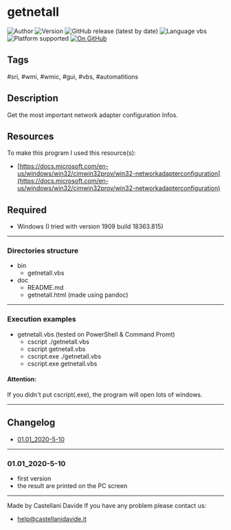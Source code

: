 # getnetall
![Author](https://img.shields.io/badge/author-Castellani%20Davide-green?style=flat)
![Version](https://img.shields.io/badge/version-01.01-blue?style=flat)
![GitHub release (latest by date)](https://img.shields.io/github/v/release/CastellaniDavide/castellani_davide_getnetall?label=lastest%20relase)
![Language vbs](https://img.shields.io/badge/language-vbs-yellowgreen?style=flat)
![Platform supported](https://img.shields.io/badge/platform%20supported-Windows%2010-blue?style=flat)
[![On GitHub](https://img.shields.io/badge/on%20GitHub-True-green?style=flat&logo=github)](https://github.com/CastellaniDavide/castellani_davide_getnetall)

## Tags
 #sri, #wmi, #wmic, #gui, #vbs, #automatitions

## Description
Get the most important network adapter configuration Infos.

## Resources
To make this program I used this resource(s):

  - [https://docs.microsoft.com/en-us/windows/win32/cimwin32prov/win32-networkadapterconfiguration](https://docs.microsoft.com/en-us/windows/win32/cimwin32prov/win32-networkadapterconfiguration)

## Required
  - Windows (I tried with version 1909 build 18363.815)

---

### Directories structure
 - bin
	 - getnetall.vbs
 - doc
	 - README.md
     - getnetall.html (made using pandoc)

---

### Execution examples
 - getnetall.vbs (tested on PowerShell & Command Promt)
	 - cscript ./getnetall.vbs
     - cscript getnetall.vbs
     - cscript.exe ./getnetall.vbs
     - cscript.exe getnetall.vbs

#### Attention:
If you didn't put cscript(.exe), the program will open lots of windows.

---

## Changelog

- [01.01_2020-5-10](#01.01_2020-5-10)

---

### 01.01_2020-5-10

 - first version
 - the result are printed on the PC screen

---

Made by Castellani Davide
If you have any problem please contact us:

- [help@castellanidavide.it](mailto:help@castellanidavide.it)